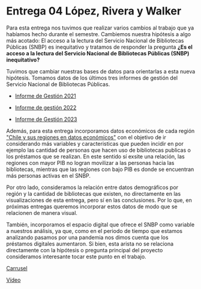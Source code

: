 # Entrega 04 López, Rivera y Walker ## 
Para esta entrega nos tuvimos que realizar varios cambios al trabajo que ya habíamos hecho durante el semestre. Cambiemos nuestra hipótesis a algo más acotado: El acceso a la lectura del Servicio Nacional de Bibliotecas Públicas (SNBP) es inequitativo y tratamos de responder la pregunta **¿Es el acceso a la lectura del Servicio Nacional de Bibliotecas Públicas (SNBP) inequitativo?**

Tuvimos que cambiar nuestras bases de datos para orientarlas a esta nueva hipótesis. Tomamos datos de los últimos tres informes de gestión del Servicio Nacional de Bibliotecas Públicas. 
- [Informe de Gestión 2021](https://www.bibliotecaspublicas.gob.cl/sites/www.bibliotecaspublicas.gob.cl/files/2022-04/SNBP_informe2021_VF.pdf)

- [Informe de gestión 2022](https://www.bibliotecaspublicas.gob.cl/sites/www.bibliotecaspublicas.gob.cl/files/2023-04/SNBP_informe2022_1503_0.pdf)

- [Informe de Gestión 2023](https://www.bibliotecaspublicas.gob.cl/sites/www.bibliotecaspublicas.gob.cl/files/2024-04/SNBP_informe2023_final.pdf)

Además, para esta entrega incorporamos datos económicos de cada región ["Chile y sus regiones en datos económicos"](https://github.com/Fariver/Proyecto-Chile-en-Paginas/blob/095773ebca7446452d68e9b38fd57cccdd1588df/Entrega_04/L%C3%B3pez_Integrante_01_Gabriela/Datosecon%C3%B3mico-Chile.pdf) con el objetivo de ir considerando más variables y caracteristicas que pueden incidir en por ejemplo las cantidad de personas que hacen uso de bibliotecas publicas o los préstamos que se realizan. En este sentido sí exsite una relación, las regiones con mayor PIB no logran movilizar a las personas hacia las bibliotecas, mientras que las regiones con bajo PIB es donde se encuentran más personas activas en el SNBP. 

Por otro lado, consideramos la relación entre datos demográficos por región y la cantidad de bibliotecas que existen, no directamente en las visualizaciones de esta entrega, pero sí en las conclusiones. Por lo que, en próximas entregas queremos incorporar estos datos de modo que se relacionen de manera visual.

También, incorporamos el espacio digital que ofrece el SNBP como variable a nuestros análisis, ya que, como en el periodo de tiempo que estamos analizando pasamos por una pandemia nos dimos cuenta que los préstamos digitales aumentaron. Si bien, esta arista no se relaciona directamente con la hipótesis o pregunta principal del proyecto consideramos interesante tocar este punto en el trabajo. 

[Carrusel](https://github.com/Fariver/Proyecto-Chile-en-Paginas/blob/a2840a0d111d36acb8f418583e0cb36291902101/Entrega_04/CarruselGrupal_Entrega4.pdf)

[Vídeo](https://github.com/Fariver/Proyecto-Chile-en-Paginas/blob/08a6e96ab8787a83c89eb766dc6385e624293e03/Entrega_04/video_entrega4.mp4)
